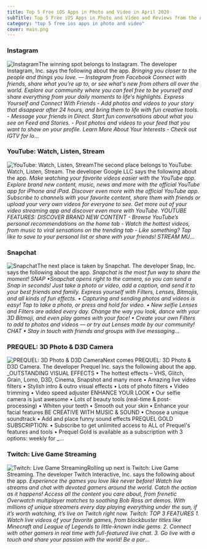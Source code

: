 ```yaml
---
title: Top 5 Free iOS Apps in Photo and Video in April 2020
subTitle: Top 5 Free iOS Apps in Photo and Video and Reviews from the AppStore in April 2020.
category: "top 5 free ios apps in photo and video"
cover: main.png
---
```


### Instagram

![Instagram](https://is3-ssl.mzstatic.com/image/thumb/Purple113/v4/26/63/3b/26633bcb-9962-b777-1f4c-8dd9d4075447/Prod-0-0-1x_U007emarketing-0-0-0-6-0-0-sRGB-0-0-0-GLES2_U002c0-512MB-85-220-0-0.png/100x100bb.png)The winning spot belongs to Instagram. The developer Instagram, Inc. says the following about the app. _Bringing you closer to the people and things you love. — Instagram from Facebook  Connect with friends, share what you’re up to, or see what's new from others all over the world. Explore our community where you can feel free to be yourself and share everything from your daily moments to life's highlights.  Express Yourself and Connect With Friends  - Add photos and videos to your story that disappear after 24 hours, and bring them to life with fun creative tools. - Message your friends in Direct. Start fun conversations about what you see on Feed and Stories. - Post photos and videos to your feed that you want to show on your profile.  Learn More About Your Interests  - Check out IGTV for lo_...

### YouTube: Watch, Listen, Stream

![YouTube: Watch, Listen, Stream](https://is4-ssl.mzstatic.com/image/thumb/Purple123/v4/94/48/9c/94489cc1-dff6-cfef-5c41-f1f75b5c8ef6/logo_youtube_color-0-0-1x_U007emarketing-0-0-0-6-0-0-sRGB-0-0-0-GLES2_U002c0-512MB-85-220-0-0.png/100x100bb.png)The second place belongs to YouTube: Watch, Listen, Stream. The developer Google LLC says the following about the app. _Make watching your favorite videos easier with the YouTube app. Explore brand new content, music, news and more with the official YouTube app for iPhone and iPad.  Discover even more with the official YouTube app. Subscribe to channels with your favorite content, share them with friends or upload your very own videos for everyone to see.  Get more out of your video streaming app and discover even more with YouTube.  YOUTUBE FEATURES:  DISCOVER BRAND NEW CONTENT - Browse YouTube’s personal recommendations on the home tab - Watch the hottest videos, from music to viral sensations on the trending tab - Like something? Tap like to save to your personal list or share with your friends!  STREAM MU_...

### Snapchat

![Snapchat](https://is1-ssl.mzstatic.com/image/thumb/Purple113/v4/bb/f5/df/bbf5df1d-62d2-3510-36f2-74bb26c41aa4/AppIcon-0-0-1x_U007emarketing-0-0-0-5-0-0-sRGB-0-0-0-GLES2_U002c0-512MB-85-220-0-0.png/100x100bb.png)The next place is taken by Snapchat. The developer Snap, Inc. says the following about the app. _Snapchat is the most fun way to share the moment!  SNAP •Snapchat opens right to the camera, so you can send a Snap in seconds! Just take a photo or video, add a caption, and send it to your best friends and family. Express yourself with Filters, Lenses, Bitmojis, and all kinds of fun effects. • Capturing and sending photos and videos is easy! Tap to take a photo, or press and hold for video. • New selfie Lenses and Filters are added every day. Change the way you look, dance with your 3D Bitmoji, and even play games with your face! • Create your own Filters to add to photos and videos — or try out Lenses made by our community!  CHAT • Stay in touch with friends and groups with live messaging_...

### PREQUEL: 3D Photo & D3D Camera

![PREQUEL: 3D Photo & D3D Camera](https://is1-ssl.mzstatic.com/image/thumb/Purple113/v4/c1/fa/c3/c1fac376-8a5f-8e30-e5f1-bf8d1dd473e1/AppIcon-0-0-1x_U007emarketing-0-0-0-7-0-0-sRGB-0-0-0-GLES2_U002c0-512MB-85-220-0-0.png/100x100bb.png)Next comes PREQUEL: 3D Photo & D3D Camera. The developer Prequel Inc. says the following about the app. _OUTSTANDING VISUAL EFFECTS • The hottest effects – VHS, Glitch, Grain, Lomo, D3D, Cinema, Snapshot and many more • Amazing live video filters • Stylish intro & outro visual effects • Lots of photo filters • Video trimming • Video speed adjuster  ENHANCE YOUR LOOK • Our selfie camera is just awesome • Lots of beauty tools (real-time & post-processing) • Whiten your teeth • Smooth out your skin • Enhance your facial features  BE CREATIVE WITH MUSIC & SOUND • Choose a unique soundtrack • Add and place funny sound effects  PREQUEL GOLD SUBSCRIPTION: • Subscribe to get unlimited access to ALL of Prequel's features and tools • Prequel Gold is available as a subscription with 3 options: weekly for _...

### Twitch: Live Game Streaming

![Twitch: Live Game Streaming](https://is1-ssl.mzstatic.com/image/thumb/Purple113/v4/19/32/06/193206e5-b16f-5942-ab20-755ea996946d/TwitchAppIcon-0-0-1x_U007emarketing-0-0-0-7-0-0-sRGB-0-0-0-GLES2_U002c0-512MB-85-220-0-0.png/100x100bb.png)Rolling up next is Twitch: Live Game Streaming. The developer Twitch Interactive, Inc. says the following about the app. _Experience the games you love like never before! Watch live streams and chat with devoted gamers around the world.  Catch the action as it happens! Access all the content you care about, from frenetic Overwatch multiplayer matches to soothing Bob Ross art demos. With millions of unique streamers every day playing everything under the sun, if it’s worth watching, it’s live on Twitch right now.  Twitch: TOP 3 FEATURES  1. Watch live videos of your favorite games, from blockbuster titles like Minecraft and League of Legends to little-known indie gems.  2. Connect with other gamers in real time with full-featured live chat. 3. Go live with a touch and share your passion with the world!  Be a par_...

